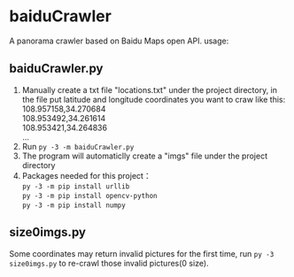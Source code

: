 # baiduCrawler
A panorama crawler based on Baidu Maps open API.
usage: 

## baiduCrawler.py

1. Manually create a txt file "locations.txt" under the project directory, in the file put latitude and longitude coordinates you want to craw like this:  
108.957158,34.270684  
108.953492,34.261614  
108.953421,34.264836  
...  
2. Run `py -3 -m baiduCrawler.py`  
3. The program will automaticlly create a "imgs" file under the project directory  
4. Packages needed for this project：  
`py -3 -m pip install urllib `  
`py -3 -m pip install opencv-python`  
`py -3 -m pip install numpy`   

## size0imgs.py

Some coordinates may return invalid pictures for the first time, run `py -3 size0imgs.py` to re-crawl those invalid pictures(0 size).


